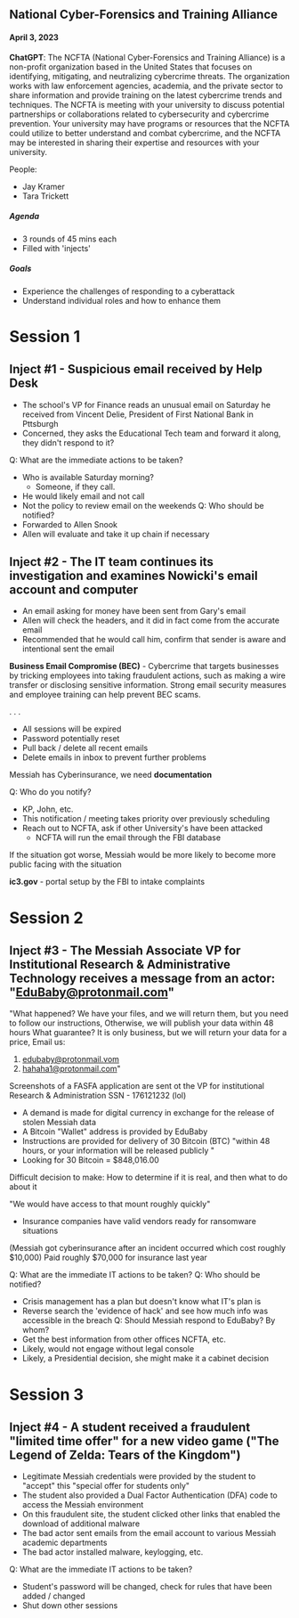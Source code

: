 ## National Cyber-Forensics and Training Alliance
#### April 3, 2023

**ChatGPT**:
The NCFTA (National Cyber-Forensics and Training Alliance) is a non-profit organization based in the United States that focuses on identifying, mitigating, and neutralizing cybercrime threats. The organization works with law enforcement agencies, academia, and the private sector to share information and provide training on the latest cybercrime trends and techniques. The NCFTA is meeting with your university to discuss potential partnerships or collaborations related to cybersecurity and cybercrime prevention. Your university may have programs or resources that the NCFTA could utilize to better understand and combat cybercrime, and the NCFTA may be interested in sharing their expertise and resources with your university.

People: 
- Jay Kramer
- Tara Trickett

##### Agenda
- 3 rounds of 45 mins each
- Filled with 'injects'

##### Goals
- Experience the challenges of responding to a cyberattack
- Understand individual roles and how to enhance them

# Session 1
## Inject #1 - Suspicious email received by Help Desk
- The school's VP for Finance reads an unusual email on Saturday he received from Vincent Delie, President of First National Bank in Pttsburgh
- Concerned, they asks the Educational Tech team and forward it along, they didn't respond to it?

Q: What are the immediate actions to be taken?
- Who is available Saturday morning?
	- Someone, if they call.
- He would likely email and not call
- Not the policy to review email on the weekends
Q: Who should be notified?
- Forwarded to Allen Snook
- Allen will evaluate and take it up chain if necessary

## Inject #2 - The IT team continues its investigation and examines Nowicki's email account and computer
- An email asking for money have been sent from Gary's email
- Allen will check the headers, and it did in fact come from the accurate email
- Recommended that he would call him, confirm that sender is aware and intentional sent the email

**Business Email Compromise (BEC)** - Cybercrime that targets businesses by tricking employees into taking fraudulent actions, such as making a wire transfer or disclosing sensitive information. Strong email security measures and employee training can help prevent BEC scams.

. . .
- All sessions will be expired
- Password potentially reset 
- Pull back / delete all recent emails
- Delete emails in inbox to prevent further problems

Messiah has Cyberinsurance, we need **documentation**

Q: Who do you notify?
- KP, John, etc.
- This notification / meeting takes priority over previously scheduling 
- Reach out to NCFTA, ask if other University's have been attacked
	- NCFTA will run the email through the FBI database

If the situation got worse, Messiah would be more likely to become more public facing with the situation

**ic3.gov** - portal setup by the FBI to intake complaints

# Session 2
## Inject #3 - The Messiah Associate VP for Institutional Research & Administrative Technology receives a message from an actor: "EduBaby@protonmail.com"
"What happened?
We have your files, and we will return them, but you need to follow our instructions,
Otherwise, we will publish your data within 48 hours
What guarantee? It is only business, but we will return your data for a price,
Email us: 
1. edubaby@protonmail.vom
2. hahaha1@protonmail.com"

Screenshots of a FASFA application are sent ot the VP for institutional Research & Administration 
SSN - 176121232 (lol)

- A demand is made for digital currency in exchange for the release of stolen Messiah data
- A Bitcoin "Wallet" address is provided by EduBaby
- Instructions are provided for delivery of 30 Bitcoin (BTC) "within 48 hours, or your information will be released publicly "
- Looking for 30 Bitcoin = $848,016.00

Difficult decision to make: How to determine if it is real, and then what to do about it 

"We would have access to that mount roughly quickly"
- Insurance companies have valid vendors ready for ransomware situations

(Messiah got cyberinsurance after an incident occurred which cost roughly $10,000)
Paid roughly $70,000 for insurance last year

Q: What are the immediate IT actions to be taken?
Q: Who should be notified?
- Crisis management has a plan but doesn't know what IT's plan is
- Reverse search the 'evidence of hack' and see how much info was accessible in the breach
Q: Should Messiah respond to EduBaby? By whom?
- Get the best information from other offices NCFTA, etc.
- Likely, would not engage without legal console
- Likely, a Presidential decision, she might make it a cabinet decision


# Session 3
## Inject #4 - A student received a fraudulent "limited time offer" for a new video game ("The Legend of Zelda: Tears of the Kingdom")
- Legitimate Messiah credentials were provided by the student to "accept" this "special offer for students only"
- The student also provided a Dual Factor Authentication (DFA) code to access the Messiah environment
- On this fraudulent site, the student clicked other links that enabled the download of additional malware
- The bad actor sent emails from the email account to various Messiah academic departments
- The bad actor installed malware, keylogging, etc.

Q: What are the immediate IT actions to be taken?
- Student's password will be changed, check for rules that have been added / changed
- Shut down other sessions